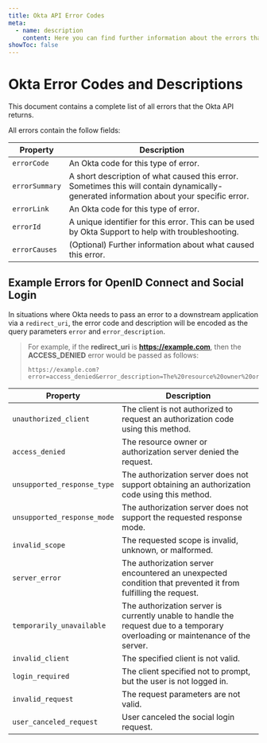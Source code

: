 ```yaml
---
title: Okta API Error Codes
meta:
  - name: description
    content: Here you can find further information about the errors that the Okta API returns, sorted by error code and HTTP return code.
showToc: false
---
```


# Okta Error Codes and Descriptions

This document contains a complete list of all errors that the Okta API returns.

All errors contain the follow fields:

| Property       | Description                                                                                                                             |
| -------------- | --------------------------------------------------------------------------------------------------------------------------------------- |
| `errorCode`    | An Okta code for this type of error.                                                                                                    |
| `errorSummary` | A short description of what caused this error. Sometimes this will contain dynamically-generated information about your specific error. |
| `errorLink`    | An Okta code for this type of error.                                                                                                    |
| `errorId`      | A unique identifier for this error. This can be used by Okta Support to help with troubleshooting.                                      |
| `errorCauses`  | (Optional) Further information about what caused this error.                                                                            |

<ErrorCodes />


## Example Errors for OpenID Connect and Social Login

In situations where Okta needs to pass an error to a downstream application via a `redirect_uri`, the error code and description will be encoded as the query parameters `error` and `error_description`.

> For example, if the **redirect_uri** is **https://example.com**, then the **ACCESS_DENIED** error would be passed as follows:
>
> ```
> https://example.com?error=access_denied&error_description=The%20resource%20owner%20or%20authorization%20server%20denied%20the%20request.
> ```

| Property                    | Description                                                                                                                     |
|-----------------------------|---------------------------------------------------------------------------------------------------------------------------------|
| `unauthorized_client`       | The client is not authorized to request an authorization code using this method.                                                |
| `access_denied`             | The resource owner or authorization server denied the request.                                                                  |
| `unsupported_response_type` | The authorization server does not support obtaining an authorization code using this method.                                    |
| `unsupported_response_mode` | The authorization server does not support the requested response mode.                                                          |
| `invalid_scope`             | The requested scope is invalid, unknown, or malformed.                                                                          |
| `server_error`              | The authorization server encountered an unexpected condition that prevented it from fulfilling the request.                     |
| `temporarily_unavailable`   | The authorization server is currently unable to handle the request due to a temporary overloading or maintenance of the server. |
| `invalid_client`            | The specified client is not valid.                                                                                              |
| `login_required`            | The client specified not to prompt, but the user is not logged in.                                                              |
| `invalid_request`           | The request parameters are not valid.                                                                                           |
| `user_canceled_request`     | User canceled the social login request.                                                                                         |


